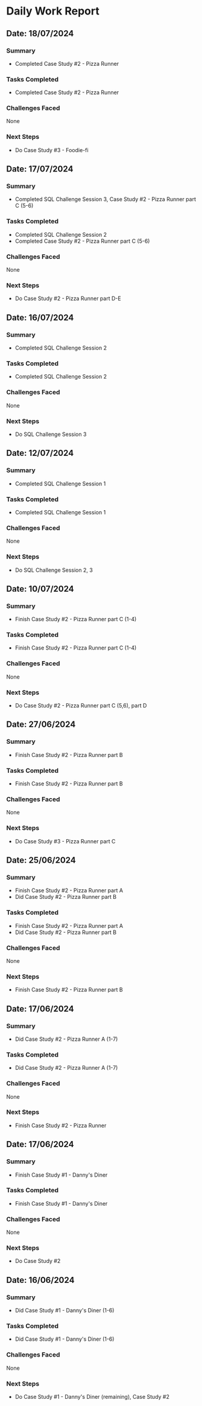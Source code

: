 # Daily Work Report

## Date: 18/07/2024

### Summary

- Completed Case Study #2 - Pizza Runner 

### Tasks Completed

- Completed Case Study #2 - Pizza Runner 

### Challenges Faced

None

### Next Steps

- Do Case Study #3 - Foodie-fi

## Date: 17/07/2024

### Summary

- Completed SQL Challenge Session 3, Case Study #2 - Pizza Runner part C (5-6)

### Tasks Completed

- Completed SQL Challenge Session 2
- Completed Case Study #2 - Pizza Runner part C (5-6)

### Challenges Faced

None

### Next Steps

- Do Case Study #2 - Pizza Runner part D-E

## Date: 16/07/2024

### Summary

- Completed SQL Challenge Session 2

### Tasks Completed

- Completed SQL Challenge Session 2

### Challenges Faced

None

### Next Steps

- Do SQL Challenge Session 3

## Date: 12/07/2024

### Summary

- Completed SQL Challenge Session 1

### Tasks Completed

- Completed SQL Challenge Session 1

### Challenges Faced

None

### Next Steps

- Do SQL Challenge Session 2, 3

## Date: 10/07/2024

### Summary

- Finish Case Study #2 - Pizza Runner part C (1-4)

### Tasks Completed

- Finish Case Study #2 - Pizza Runner part C (1-4)

### Challenges Faced

None

### Next Steps

- Do Case Study #2 - Pizza Runner part C (5,6), part D

## Date: 27/06/2024

### Summary

- Finish Case Study #2 - Pizza Runner part B

### Tasks Completed

- Finish Case Study #2 - Pizza Runner part B

### Challenges Faced

None

### Next Steps

- Do Case Study #3 - Pizza Runner part C

## Date: 25/06/2024

### Summary

- Finish Case Study #2 - Pizza Runner part A
- Did Case Study #2 - Pizza Runner part B

### Tasks Completed

- Finish Case Study #2 - Pizza Runner part A
- Did Case Study #2 - Pizza Runner part B

### Challenges Faced

None

### Next Steps

- Finish Case Study #2 - Pizza Runner part B

## Date: 17/06/2024

### Summary

- Did Case Study #2 - Pizza Runner A (1-7)

### Tasks Completed

- Did Case Study #2 - Pizza Runner A (1-7)

### Challenges Faced

None

### Next Steps

 - Finish Case Study #2 - Pizza Runner

## Date: 17/06/2024

### Summary

- Finish Case Study #1 - Danny's Diner 

### Tasks Completed

- Finish Case Study #1 - Danny's Diner 

### Challenges Faced

None

### Next Steps

 - Do Case Study #2


## Date: 16/06/2024

### Summary

- Did Case Study #1 - Danny's Diner (1-6)

### Tasks Completed

- Did Case Study #1 - Danny's Diner (1-6)

### Challenges Faced

None

### Next Steps

 - Do Case Study #1 - Danny's Diner (remaining), Case Study #2
